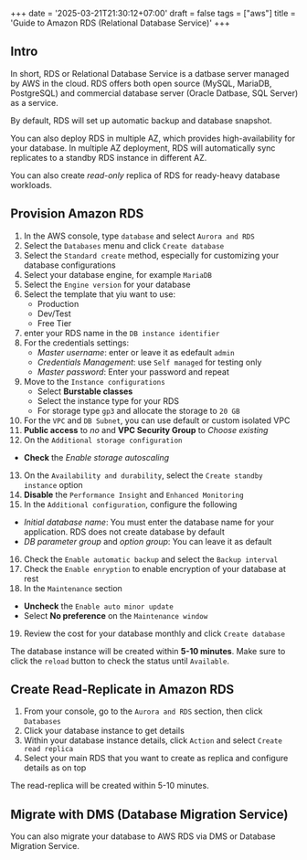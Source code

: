 +++
date = '2025-03-21T21:30:12+07:00'
draft = false
tags = ["aws"]
title = 'Guide to Amazon RDS (Relational Database Service)'
+++

## Intro

In short, RDS or Relational Database Service is a datbase server managed by AWS in the cloud. RDS offers both open source (MySQL, MariaDB, PostgreSQL) and commercial database server (Oracle Datbase, SQL Server) as a service.

By default, RDS will set up automatic backup and database snapshot.

You can also deploy RDS in multiple AZ, which provides high-availability for your database. In multiple AZ deployment, RDS will automatically sync replicates to a standby RDS instance in different AZ.

You can also create _read-only_ replica of RDS for ready-heavy database workloads.

## Provision Amazon RDS

1. In the AWS console, type `database` and select `Aurora and RDS`
2. Select the `Databases` menu and click `Create database`
3. Select the `Standard create` method, especially for customizing your database configurations
4. Select your database engine, for example `MariaDB`
5. Select the `Engine version` for your database
6. Select the template that yiu want to use:
   * Production
   * Dev/Test
   * Free Tier
7. enter your RDS name in the `DB instance identifier`
8. For the credentials settings:
   * _Master username_: enter or leave it as edefault `admin`
   * _Credentials Management_: use `Self managed` for testing only
   * _Master password_: Enter your password and repeat
9. Move to the `Instance configurations`
   * Select **Burstable classes**
   * Select the instance type for your RDS
   * For storage type `gp3` and allocate the storage to `20 GB`
10. For the `VPC` and `DB Subnet`, you can use default or custom isolated VPC
11. **Public access** to _no_ and **VPC Security Group** to _Choose existing_
12. On the `Additional storage configuration`

* **Check** the _Enable storage autoscaling_

13. On the `Availability and durability`, select the `Create standby instance` option
14. **Disable** the `Performance Insight` and `Enhanced Monitoring`
15. In the `Additional configuration`, configure the following

* _Initial database name_: You must enter the database name for your application. RDS does not create database by default
* _DB parameter group_ and _option group_: You can leave it as default

16. Check the `Enable automatic backup` and select the `Backup interval`
17. Check the `Enable enryption` to enable encryption of your database at rest
18. In the `Maintenance` section

* **Uncheck** the `Enable auto minor update`
* Select **No preference** on the `Maintenance window`

19. Review the cost for your database monthly and click `Create database`

The database instance will be created within **5-10 minutes**. Make sure to click the `reload` button to check the status until `Available`.

## Create Read-Replicate in Amazon RDS

1. From your console, go to the `Aurora and RDS` section, then click `Databases`
2. Click your database instance to get details
3. Within your database instance details, click `Action` and select `Create read replica`
4. Select your main RDS that you want to create as replica and configure details as on top

The read-replica will be created within 5-10 minutes.

## Migrate with DMS (Database Migration Service)

You can also migrate your database to AWS RDS via DMS or Database Migration Service.
